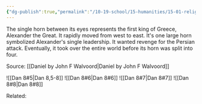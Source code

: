 ```yaml
---
{"dg-publish":true,"permalink":"/10-19-school/15-humanities/15-01-religion/bib-235/the-one-horned-goat/","tags":["update"],"created":"2023-10-03","updated":"2024-02-16"}
---
```


The single horn between its eyes represents the first king of Greece, Alexander the Great. It rapidly moved from west to east. It's one large horn symbolized Alexander's single leadership. It wanted revenge for the Persian attack. Eventually, it took over the entire world before its horn was split into four.

Source: [[Daniel by John F Walvoord\|Daniel by John F Walvoord]]

![[Dan 8#5\|Dan 8,5-8]] ![[Dan 8#6\|Dan 8#6]] ![[Dan 8#7\|Dan 8#7]] ![[Dan 8#8\|Dan 8#8]]


Related:
